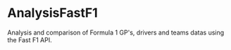 # AnalysisFastF1
Analysis and comparison of Formula 1 GP's, drivers and teams datas using the Fast F1 API.
